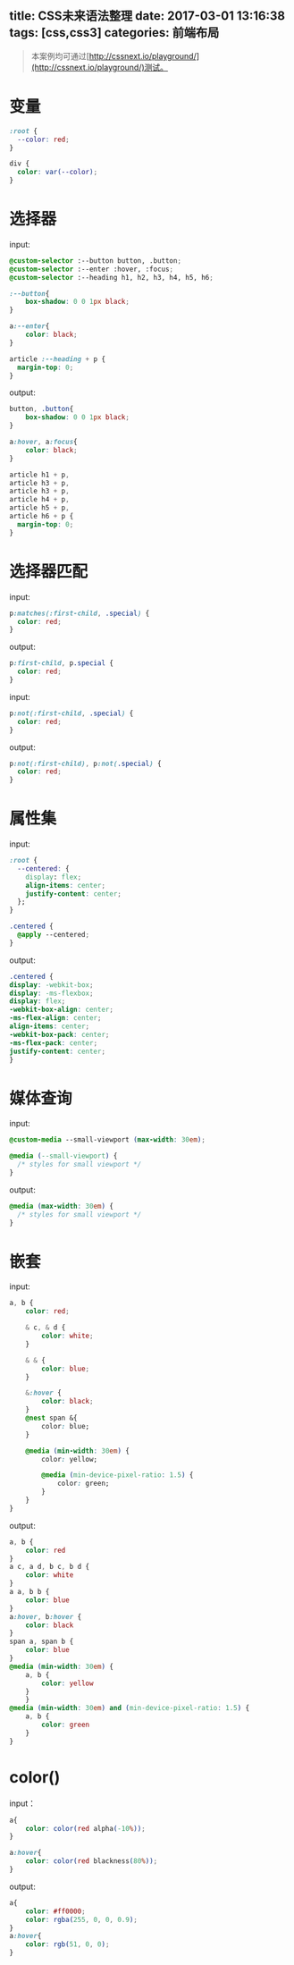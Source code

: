 title: CSS未来语法整理
date: 2017-03-01 13:16:38
tags: [css,css3]
categories: 前端布局
---

> 本案例均可通过[http://cssnext.io/playground/](http://cssnext.io/playground/)测试。

# 变量

```css
:root {
  --color: red;
}

div {
  color: var(--color);
}
```
<!-- more -->
# 选择器

input:

```css
@custom-selector :--button button, .button;
@custom-selector :--enter :hover, :focus;
@custom-selector :--heading h1, h2, h3, h4, h5, h6;

:--button{
    box-shadow: 0 0 1px black;
}

a:--enter{
    color: black;
}

article :--heading + p {
  margin-top: 0;
}
```

output:

```css
button, .button{
    box-shadow: 0 0 1px black;
}

a:hover, a:focus{
    color: black;
}

article h1 + p,
article h3 + p,
article h3 + p,
article h4 + p,
article h5 + p,
article h6 + p {
  margin-top: 0;
}
```

# 选择器匹配

input:

```css
p:matches(:first-child, .special) {
  color: red;
}
```

output:

```css
p:first-child, p.special {
  color: red;
}
```

input:

```css
p:not(:first-child, .special) {
  color: red;
}
```

output:

```css
p:not(:first-child), p:not(.special) {
  color: red;
}
```

# 属性集

input:

```css
:root {
  --centered: {
    display: flex;
    align-items: center;
    justify-content: center;
  };
}

.centered {
  @apply --centered;
}
```

output:

```css
.centered {
display: -webkit-box;
display: -ms-flexbox;
display: flex;
-webkit-box-align: center;
-ms-flex-align: center;
align-items: center;
-webkit-box-pack: center;
-ms-flex-pack: center;
justify-content: center;
}
```
# 媒体查询

input:

```css
@custom-media --small-viewport (max-width: 30em);

@media (--small-viewport) {
  /* styles for small viewport */
}
```

output:

```css
@media (max-width: 30em) {
  /* styles for small viewport */
}
```
# 嵌套

input:

```css
a, b {
    color: red;

    & c, & d {
        color: white;
    }

    & & {
        color: blue;
    }

    &:hover {
        color: black;
    }
    @nest span &{
        color: blue;
    }

    @media (min-width: 30em) {
        color: yellow;

        @media (min-device-pixel-ratio: 1.5) {
            color: green;
        }
    }
}
```

output:

```css
a, b {
    color: red
}
a c, a d, b c, b d {
    color: white
}
a a, b b {
    color: blue
}
a:hover, b:hover {
    color: black
}
span a, span b {
    color: blue
}
@media (min-width: 30em) {
    a, b {
        color: yellow
    }
    }
@media (min-width: 30em) and (min-device-pixel-ratio: 1.5) {
    a, b {
        color: green
    }
}
```

# color()

input：

```css
a{
    color: color(red alpha(-10%));
}

a:hover{
    color: color(red blackness(80%));
}
```

output:

```css
a{
    color: #ff0000;
    color: rgba(255, 0, 0, 0.9);
}
a:hover{
    color: rgb(51, 0, 0);
}
```